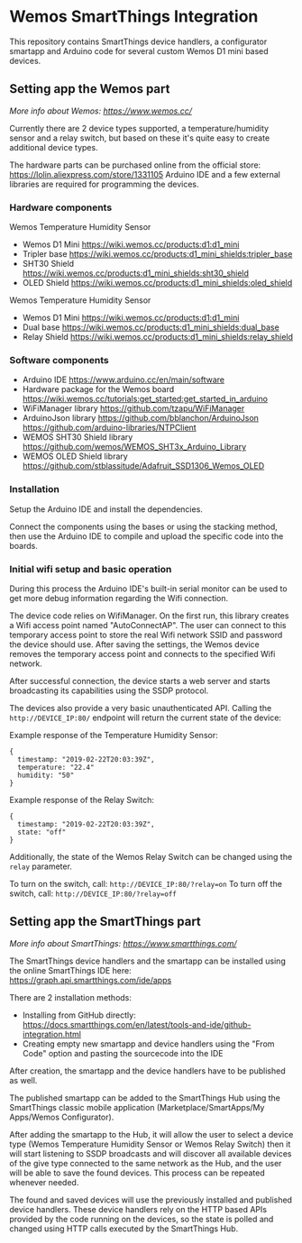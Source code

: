 # Wemos SmartThings Integration
This repository contains SmartThings device handlers, a configurator smartapp and Arduino code for several custom Wemos D1 mini based devices.

## Setting app the Wemos part
_More info about Wemos: https://www.wemos.cc/_

Currently there are 2 device types supported, a temperature/humidity sensor and a relay switch, but based on these it's quite easy to create additional device types.

The hardware parts can be purchased online from the official store: https://lolin.aliexpress.com/store/1331105
Arduino IDE and a few external libraries are required for programming the devices.

### Hardware components
Wemos Temperature Humidity Sensor
* Wemos D1 Mini https://wiki.wemos.cc/products:d1:d1_mini
* Tripler base https://wiki.wemos.cc/products:d1_mini_shields:tripler_base
* SHT30 Shield https://wiki.wemos.cc/products:d1_mini_shields:sht30_shield
* OLED Shield https://wiki.wemos.cc/products:d1_mini_shields:oled_shield

Wemos Temperature Humidity Sensor
* Wemos D1 Mini https://wiki.wemos.cc/products:d1:d1_mini
* Dual base https://wiki.wemos.cc/products:d1_mini_shields:dual_base
* Relay Shield https://wiki.wemos.cc/products:d1_mini_shields:relay_shield

### Software components
* Arduino IDE https://www.arduino.cc/en/main/software
* Hardware package for the Wemos board https://wiki.wemos.cc/tutorials:get_started:get_started_in_arduino
* WiFiManager library https://github.com/tzapu/WiFiManager
* ArduinoJson library https://github.com/bblanchon/ArduinoJson
https://github.com/arduino-libraries/NTPClient
* WEMOS SHT30 Shield library https://github.com/wemos/WEMOS_SHT3x_Arduino_Library
* WEMOS OLED Shield library https://github.com/stblassitude/Adafruit_SSD1306_Wemos_OLED

### Installation
Setup the Arduino IDE and install the dependencies.

Connect the components using the bases or using the stacking method, then use the Arduino IDE to compile and upload the specific code into the boards.

### Initial wifi setup and basic operation
During this process the Arduino IDE's built-in serial monitor can be used to get more debug information regarding the Wifi connection.

The device code relies on WifiManager. On the first run, this library creates a Wifi access point named "AutoConnectAP". The user can connect to this temporary access point to store the real Wifi network SSID and password the device should use. After saving the settings, the Wemos device removes the temporary access point and connects to the specified Wifi network.

After successful connection, the device starts a web server and starts broadcasting its capabilities using the SSDP protocol.

The devices also provide a very basic unauthenticated API. Calling the `http://DEVICE_IP:80/` endpoint will return the current state of the device:

Example response of the Temperature Humidity Sensor:
```
{
  timestamp: "2019-02-22T20:03:39Z",
  temperature: "22.4"
  humidity: "50"
}
```

Example response of the Relay Switch:
```
{
  timestamp: "2019-02-22T20:03:39Z",
  state: "off"
}
```

Additionally, the state of the Wemos Relay Switch can be changed using the `relay` parameter.

To turn on the switch, call: `http://DEVICE_IP:80/?relay=on`
To turn off the switch, call: `http://DEVICE_IP:80/?relay=off`


## Setting app the SmartThings part
_More info about SmartThings: https://www.smartthings.com/_

The SmartThings device handlers and the smartapp can be installed using the online SmartThings IDE here: https://graph.api.smartthings.com/ide/apps

There are 2 installation methods:
* Installing from GitHub directly: https://docs.smartthings.com/en/latest/tools-and-ide/github-integration.html
* Creating empty new smartapp and device handlers using the "From Code" option and pasting the sourcecode into the IDE

After creation, the smartapp and the device handlers have to be published as well.

The published smartapp can be added to the SmartThings Hub using the SmartThings classic mobile application (Marketplace/SmartApps/My Apps/Wemos Configurator).

After adding the smartapp to the Hub, it will allow the user to select a device type (Wemos Temperature Humidity Sensor or Wemos Relay Switch) then it will start listening to SSDP broadcasts and will discover all available devices of the give type connected to the same network as the Hub, and the user will be able to save the found devices. This process can be repeated whenever needed.

The found and saved devices will use the previously installed and published device handlers. These device handlers rely on the HTTP based APIs provided by the code running on the devices, so the state is polled and changed using HTTP calls executed by the SmartThings Hub.
